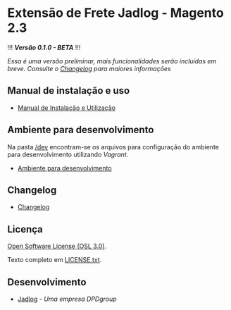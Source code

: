 [//]: # (To view this file use: python -m pip install --user grip; python -m grip -b "README.md")
[//]: # (https://github.com/settings/tokens)
[//]: # (vim ~/.grip/settings.py)
[//]: # (PASSWORD = 'YOUR-ACCESS-TOKEN')
[//]: # (https://github.com/naokazuterada/MarkdownTOC)
[//]: # (Many thanks to peek for animated gif generation: https://github.com/phw/peek)
# Extensão de Frete Jadlog - Magento 2.3

[//]: # (Versão em: Jadlog/Embarcador/etc/module.xml)
[//]: # (Versão em: Jadlog/Embarcador/composer.json)
!!! _**Versão 0.1.0 - BETA**_ !!!

*Essa é uma versão preliminar, mais funcionalidades serão incluídas em breve. Consulte o [Changelog](changelog.md) para maiores informações*

## Manual de instalação e uso
* [Manual de Instalação e Utilização](doc/Jadlog%20-%20Magento.md)

## Ambiente para desenvolvimento
Na pasta [/dev](/dev) encontram-se os arquivos para configuração do ambiente para desenvolvimento utilizando *Vagrant*.

* [Ambiente para desenvolvimento](/dev/README.md)

## Changelog
* [Changelog](changelog.md)


## Licença

[Open Software License (OSL 3.0)](https://opensource.org/licenses/osl-3.0.php).

Texto completo em [LICENSE.txt](LICENSE.txt).

## Desenvolvimento
* [Jadlog](http://www.jadlog.com.br) - *Uma empresa DPDgroup*
